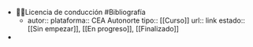 - 👨‍🏫Licencia de conducción #Bibliografía
	- autor:: 
	  plataforma:: CEA Autonorte
	  tipo:: [[Curso]]
	  url:: link
	  estado:: [[Sin empezar]], [[En progreso]], [[Finalizado]]
-
